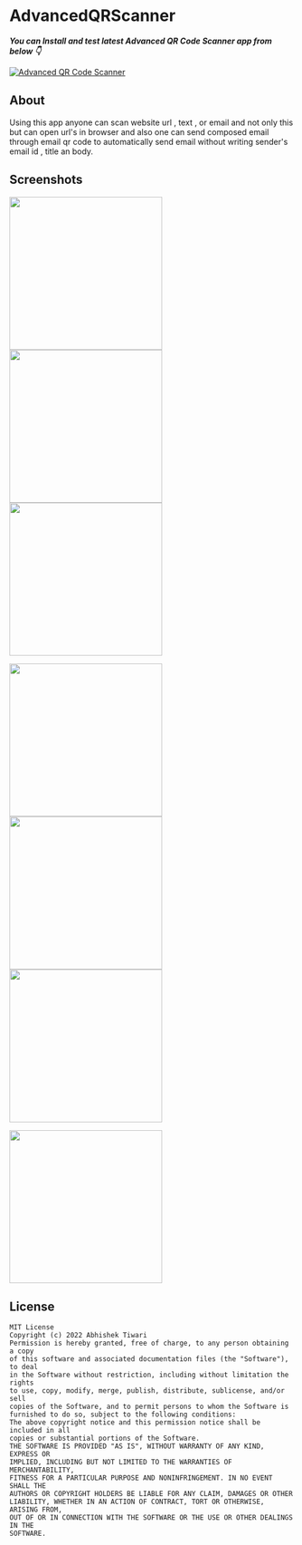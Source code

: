 # AdvancedQRScanner


***You can Install and test latest Advanced QR Code Scanner app from below 👇***

[![Advanced QR Code Scanner](https://img.shields.io/badge/AdvancedQRCode-APK-red.svg?style=for-the-badge&logo=android)](https://github.com/AbhishekTiwariAndroid/AdvancedQRScanner/blob/master/app-debug.apk)


## About
Using this app anyone can scan website url , text , or email and not only this but can open url's in browser and also one can send composed email through email qr code to automatically send email without writing sender's email id , title an body.


## Screenshots

<img src="https://user-images.githubusercontent.com/42689087/179346689-5e2eee85-5e9f-46de-a056-7d3e7b393900.jpg" width="270"/> <img src="https://user-images.githubusercontent.com/42689087/179346834-1ab11396-e7ce-4424-a331-01bae38f2a46.jpg" width="270"/> <img src="https://user-images.githubusercontent.com/42689087/179346862-0e19f68c-7b2c-4e66-bd57-f67ed6e346f9.jpg" width="270"/>


<img src="https://user-images.githubusercontent.com/42689087/179346916-953c686c-d38a-44bd-8385-166577cd75cd.jpg" width="270"/> <img src="https://user-images.githubusercontent.com/42689087/179467850-fb55a2ed-2ac1-4e74-869f-13867185f24a.jpg" width="270"/>   <img src="https://user-images.githubusercontent.com/42689087/179347075-f8cdfb16-ea54-455b-95ab-72ffd263f9d7.jpg" width="270"/>  


<img src="https://user-images.githubusercontent.com/42689087/179347112-dd8b084a-21d0-471d-b8ed-df9e9de92d14.jpg" width="270"/> 


## License
```
MIT License
Copyright (c) 2022 Abhishek Tiwari
Permission is hereby granted, free of charge, to any person obtaining a copy
of this software and associated documentation files (the "Software"), to deal
in the Software without restriction, including without limitation the rights
to use, copy, modify, merge, publish, distribute, sublicense, and/or sell
copies of the Software, and to permit persons to whom the Software is
furnished to do so, subject to the following conditions:
The above copyright notice and this permission notice shall be included in all
copies or substantial portions of the Software.
THE SOFTWARE IS PROVIDED "AS IS", WITHOUT WARRANTY OF ANY KIND, EXPRESS OR
IMPLIED, INCLUDING BUT NOT LIMITED TO THE WARRANTIES OF MERCHANTABILITY,
FITNESS FOR A PARTICULAR PURPOSE AND NONINFRINGEMENT. IN NO EVENT SHALL THE
AUTHORS OR COPYRIGHT HOLDERS BE LIABLE FOR ANY CLAIM, DAMAGES OR OTHER
LIABILITY, WHETHER IN AN ACTION OF CONTRACT, TORT OR OTHERWISE, ARISING FROM,
OUT OF OR IN CONNECTION WITH THE SOFTWARE OR THE USE OR OTHER DEALINGS IN THE
SOFTWARE.
```
